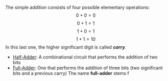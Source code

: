The simple addition consists of four possible elementary operations:
$$0+0=0$$
$$0+1=1$$
$$1+0=1$$
$$1+1=10$$
In this last one, the higher significant digit is called **_carry_**. 
- <u>Half-Adder</u>: A combinational circuit that performs the addition of two bits
- <u>Full-Adder</u>: One that performs the addition of three bits (two significant bits and a previous carry)
The name **full-adder** stems f